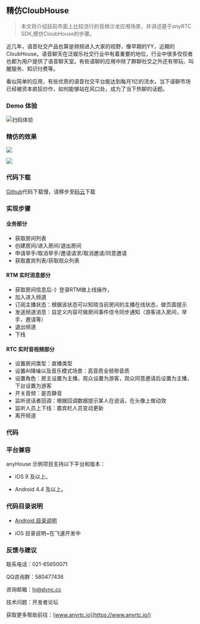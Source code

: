 ## 精仿CloubHouse

> 本文将介绍目前市面上比较流行的音频沙龙应用场景，并讲述基于anyRTC SDK,模仿CloubHouse的步骤。



近几年，语音社交产品也算是频频进入大家的视野，像早期的YY，近期的CloubHouse。语音聊天在泛娱乐社交行业中有着重要的地位，行业中很多佼佼者也都为用户提供了语音聊天室。有些语聊的应用中除了群聊社交之外还有带玩、叫醒服务、知识付费等。

看似简单的应用，有些优质的语音社交平台能达到每月1亿的流水，当下语聊市场已经被资本疯狂炒作，如何能够站在风口处，成为了当下热聊的话题。

### Demo 体验
![扫码体验](https://img-blog.csdnimg.cn/20210324210525628.png)
### 精仿的效果
![](https://img-blog.csdnimg.cn/20210324210600439.jpg?x-oss-process=image/watermark,type_ZmFuZ3poZW5naGVpdGk,shadow_10,text_aHR0cHM6Ly9ibG9nLmNzZG4ubmV0L3p6dXp6bA==,size_16,color_FFFFFF,t_70)

![](https://img-blog.csdnimg.cn/20210324210552672.jpg?x-oss-process=image/watermark,type_ZmFuZ3poZW5naGVpdGk,shadow_10,text_aHR0cHM6Ly9ibG9nLmNzZG4ubmV0L3p6dXp6bA==,size_16,color_FFFFFF,t_70)



### 代码下载

[Github](https://github.com/anyRTC-UseCase/anyHouse)代码下载慢，请移步至[码云](https://gitee.com/anyRTC_admin/anyHouse)下载

### 实现步骤

#### 业务部分

- 获取房间列表
- 创建房间/进入房间/退出房间
- 申请举手/取消举手/邀请请求/取消邀请/同意邀请
- 获取嘉宾列表/获取观众列表

#### RTM 实时消息部分

- 获取房间信息后-》登录RTM做上线操作，
- 加入进入频道
- 订阅主播状态：根据该状态可以知晓当前房间的主播在线状态，做页面提示
- 发送频道消息：自定义内容可做房间事件信令同步通知（游客进入房间，举手，邀请等）
- 退出频道
- 下线

#### RTC 实时音视频部分

- 设置房间类型：直播类型
- 设置AI降噪以及音乐模式场景：高音质全频带音质
- 设置角色：房主设置为主播，观众设置为游客，观众同意邀请后设置为主播，下台设置为游客
- 开关音频：是否静音
- 监听说话者回调：根据回调数据提示某人在说话，在头像上做动效
- 监听人员上下线：嘉宾栏人员变动更新
- 离开频道

### 代码

### 平台兼容

anyHouse 示例项目支持以下平台和版本：

- iOS 9 及以上。

- Android 4.4 及以上。

### 代码目录说明

- [Android 目录说明](https://github.com/anyRTC-UseCase/anyHouse/tree/master/Android/AnyHouse)

- iOS 目录说明~在飞速开发中

### 反馈与建议

联系电话：021-65650071

QQ咨询群：580477436

咨询邮箱：hi@dync.cc

技术问题：开发者论坛

获取更多帮助前往：[www.anyrtc.io](https://www.anyrtc.io/)
